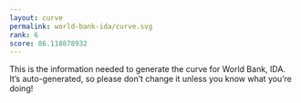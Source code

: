 ```yaml
---
layout: curve
permalink: world-bank-ida/curve.svg
rank: 6
score: 86.118878932
---
```


This is the information needed to generate the curve for World Bank, IDA. It’s
auto-generated, so please don’t change it unless you know what you’re
doing!

